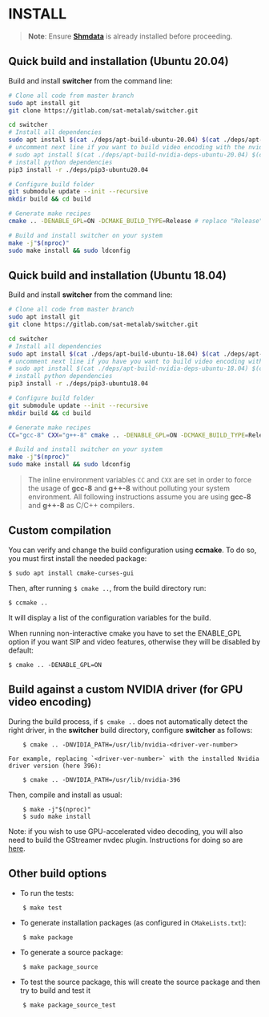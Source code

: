 INSTALL   
=======

> **Note**: Ensure **[Shmdata](https://gitlab.com/sat-metalab/shmdata)** is already installed before proceeding.

## Quick build and installation (Ubuntu 20.04)

Build and install **switcher** from the command line:

```bash
# Clone all code from master branch
sudo apt install git
git clone https://gitlab.com/sat-metalab/switcher.git

cd switcher
# Install all dependencies
sudo apt install $(cat ./deps/apt-build-ubuntu-20.04) $(cat ./deps/apt-runtime-ubuntu-20.04)
# uncomment next line if you want to build video encoding with the nvidia graphics card
# sudo apt install $(cat ./deps/apt-build-nvidia-deps-ubuntu-20.04) $(cat ./deps/apt-runtime-nvidia-deps-ubuntu-20.04)
# install python dependencies
pip3 install -r ./deps/pip3-ubuntu20.04

# Configure build folder
git submodule update --init --recursive
mkdir build && cd build

# Generate make recipes
cmake .. -DENABLE_GPL=ON -DCMAKE_BUILD_TYPE=Release # replace "Release" with "Debug" when coding

# Build and install switcher on your system
make -j"$(nproc)"
sudo make install && sudo ldconfig
```

## Quick build and installation (Ubuntu 18.04)

Build and install **switcher** from the command line:

```bash
# Clone all code from master branch
sudo apt install git
git clone https://gitlab.com/sat-metalab/switcher.git

cd switcher
# Install all dependencies
sudo apt install $(cat ./deps/apt-build-ubuntu-18.04) $(cat ./deps/apt-runtime-ubuntu-18.04)
# uncomment next line if you have you want to build video encoding with the nvidia graphics card
# sudo apt install $(cat ./deps/apt-build-nvidia-deps-ubuntu-18.04) $(cat ./deps/apt-runtime-nvidia-deps-ubuntu-18.04)
# install python dependencies
pip3 install -r ./deps/pip3-ubuntu18.04

# Configure build folder
git submodule update --init --recursive
mkdir build && cd build

# Generate make recipes
CC="gcc-8" CXX="g++-8" cmake .. -DENABLE_GPL=ON -DCMAKE_BUILD_TYPE=Release # replace "Release" with "Debug" when coding

# Build and install switcher on your system
make -j"$(nproc)"
sudo make install && sudo ldconfig
```

> The inline environment variables `CC` and `CXX` are set in order to force the usage of **gcc-8** and **g++-8** without polluting your system environment. All following instructions assume you are using **gcc-8** and **g++-8** as C/C++ compilers.

## Custom compilation

You can verify and change the build configuration using **ccmake**. To do so, you must first install the needed package:
    
```
$ sudo apt install cmake-curses-gui
```

Then, after running `$ cmake ..`, from the build directory run:

```
$ ccmake ..
```
    
It will display a list of the configuration variables for the build.

When running non-interactive cmake you have to set the ENABLE\_GPL option if you want SIP and video features, otherwise they will be disabled by default:
```
$ cmake .. -DENABLE_GPL=ON
```

## Build against a custom NVIDIA driver (for GPU video encoding)

During the build process, if `$ cmake ..` does not automatically detect the right driver, in the **switcher** build directory, configure **switcher** as follows:

```
    $ cmake .. -DNVIDIA_PATH=/usr/lib/nvidia-<driver-ver-number>
```

    For example, replacing `<driver-ver-number>` with the installed Nvidia driver version (here 396):

```
    $ cmake .. -DNVIDIA_PATH=/usr/lib/nvidia-396
```

Then, compile and install as usual:

```
    $ make -j"$(nproc)"
    $ sudo make install
```

Note: if you wish to use GPU-accelerated video decoding, you will also need to build the GStreamer nvdec plugin. Instructions for doing so are [here](doc/using-nvdec-gstreamer-plugins.md).

## Other build options

* To run the tests:

```
    $ make test
```

* To generate installation packages (as configured in `CMakeLists.txt`):

```
    $ make package
```

* To generate a source package:

```
    $ make package_source
```

* To test the source package, this will create the source package and then try to build and test it

```
    $ make package_source_test
```

